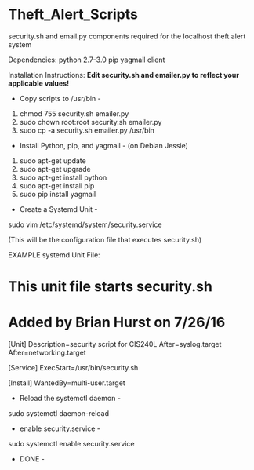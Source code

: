 # Theft_Alert_Scripts
security.sh and email.py components required for the localhost theft alert system

Dependencies:
python 2.7-3.0
pip
yagmail client

Installation Instructions:
**Edit security.sh and emailer.py
to reflect your applicable values!**

- Copy scripts to /usr/bin -

1. chmod 755 security.sh emailer.py
2. sudo chown root:root security.sh emailer.py
3. sudo cp -a security.sh emailer.py /usr/bin

- Install Python, pip, and yagmail -
(on Debian Jessie)
1. sudo apt-get update
2. sudo apt-get upgrade
3. sudo apt-get install python
4. sudo apt-get install pip
5. sudo pip install yagmail

- Create a Systemd Unit -

sudo vim /etc/systemd/system/security.service

(This will be the configuration file that executes
security.sh)

EXAMPLE systemd Unit File:

# This unit file starts security.sh
# Added by Brian Hurst on 7/26/16

[Unit]
Description=security script for CIS240L
After=syslog.target
After=networking.target

[Service]
ExecStart=/usr/bin/security.sh

[Install]
WantedBy=multi-user.target

- Reload the systemctl daemon -

sudo systemctl daemon-reload

- enable security.service - 

sudo systemctl enable security.service

- DONE -
